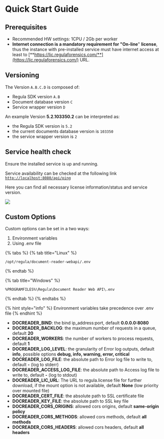 # Quick Start Guide

## Prerequisites

* Recommended HW settings: 1CPU / 2Gb per worker
* **Internet connection is a mandatory requirement for "On-line**" **license**, thus the instance with pre-installed service must have internet access at least to [**https://lic.regulaforensics.com/**](https://lic.regulaforensics.com/) URL.

## Versioning

The Version `A.B.C.D` is composed of:

* Regula SDK version `A.B`
* Document database version `C`
* Service wrapper version `D`

An example Version **5.2.103350.2** can be interpreted as:

* the Regula SDK version is `5.2`
* the current documents database version is `103350`
* the service wrapper version is `2`

## Service health check

Ensure the installed service is up and running.

Service availability can be checked at the following link [`http://localhost:8080/api/ping`](http://localhost:8080/api/ping)

Here you can find all necessary license information/status and service version.

![](https://img.regulaforensics.com/Web/response.png)

## Custom Options

Custom options can be set in a two ways:

1. Environment variables
2. Using .env file

{% tabs %}
{% tab title="Linux" %}
```text
/opt/regula/document-reader-webapi/.env
```
{% endtab %}

{% tab title="Windows" %}
```text
%PROGRAMFILES%\Regula\Document Reader Web API\.env
```
{% endtab %}
{% endtabs %}

{% hint style="info" %}
Environment variables take precedence over .env file
{% endhint %}



* **DOCREADER\_BIND**: the bind ip\_address:port, default **0.0.0.0:8080**
* **DOCREADER\_BACKLOG**: the maximum number of requests in a queue, default **20**
* **DOCREADER\_WORKERS**: the number of workers to process requests, default **1**
* **DOCREADER\_LOG\_LEVEL**: the granularity of Error log outputs, default **info**, possible options **debug, info, warning, error, critical**
* **DOCREADER\_LOG\_FILE**: the absolute path to Error log file to write to, default **-** \(log to stderr\)
* **DOCREADER\_ACCESS\_LOG\_FILE**: the absolute path to Access log file to write to, default **-** \(log to stdout\)
* **DOCREADER\_LIC\_URL**: The URL to regula.license file for further download, if the mount option is not available, default **None** \(low priority over mounted file\)
* **DOCREADER\_CERT\_FILE**: the absolute path to SSL certificate file
* **DOCREADER\_KEY\_FILE**: the absolute path to SSL key file
* **DOCREADER\_CORS\_ORIGINS**: allowed cors origins, default **same-origin policy**
* **DOCREADER\_CORS\_METHODS**: allowed cors methods, default **all methods**
* **DOCREADER\_CORS\_HEADERS**: allowed cors headers, default **all headers**

